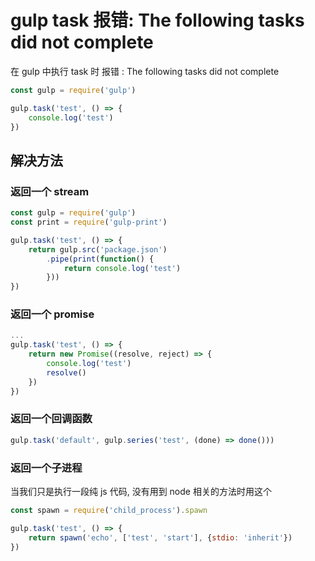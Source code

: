 # gulp task 报错: The following tasks did not complete

在 gulp 中执行 task 时 报错 : The following tasks did not complete

```js
const gulp = require('gulp')

gulp.task('test', () => {
    console.log('test')
})
```

## 解决方法

### 返回一个 stream
```js
const gulp = require('gulp')
const print = require('gulp-print')

gulp.task('test', () => {
    return gulp.src('package.json')
        .pipe(print(function() {
            return console.log('test')
        }))
})
```

### 返回一个 promise
```js
...
gulp.task('test', () => {
    return new Promise((resolve, reject) => {
        console.log('test')
        resolve()
    })
})
```

### 返回一个回调函数
```js
gulp.task('default', gulp.series('test', (done) => done()))
```

### 返回一个子进程
当我们只是执行一段纯 js 代码, 没有用到 node 相关的方法时用这个
```js
const spawn = require('child_process').spawn

gulp.task('test', () => {
    return spawn('echo', ['test', 'start'], {stdio: 'inherit'})
})
```